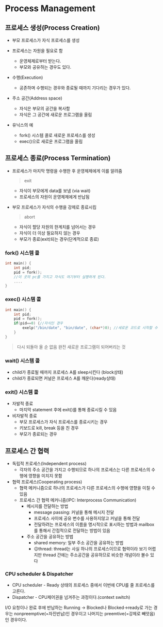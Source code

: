 # Process Management



## 프로세스 생성(Process Creation)

- 부모 프로세스가 자식 프로세스를 생성
- 프로세스는 자원을 필요로 함
  - 운영체제로부터 받는다.
  - 부모와 공유하는 경우도 있다.
- 수행(Execution)
  - 공존하며 수행되는 경우와 종료될 때까지 기다리는 경우가 있다.

- 주소 공간(Address space)
  - 자식은 부모의 공간을 복사함
  - 자식은 그 공간에 새로운 프로그램을 올림
- 유닉스의 예
  - fork() 시스템 콜로 새로운 프로세스를 생성
  - exec()으로 새로운 프로그램을 올림



## 프로세스 종료(Process Termination)

- 프로세스가 마지막 명령을 수행한 후 운영체제에게 이를 알려줌

  > exit

  - 자식이 부모에게 data를 보냄 (via wait)
  - 프로세스의 자원이 운영체제에게 반납됨

- 부모 프로세스가 자식의 수행을 강제로 종료시킴

  > abort

  - 자식이 할당 자원의 한계치를 넘어서는 경우
  - 자식이 더 이상 필요하지 않는 경우
  - 부모가 종료(exit)되는 경우(단계적으로 종료)



### fork() 시스템 콜

```c++
int main() {
    int pid;
    pid = fork();
    //이 곳의 pc를 가지고 자식도 여기부터 실행하게 된다.
    ....
}
```



### exec() 시스템 콜

```c++
int main() {
    int pid;
    pid = fork();
    if(pid==0) {//자식인 경우
        exelp("/bin/date", "bin/date", (char*)0); //새로운 코드로 시작할 수 있게 해주는 것
	}
}
```

> 다시 되돌아 올 순 없음 완전 새로운 프로그램이 되어버리는 것



### wait() 시스템 콜

- child가 종료될 때까지 프로세스 A를 sleep시킨다 (block상태)
- child가 종료되면 커널은 프로세스 A를 깨운다(ready상태)



### exit() 시스템 콜

- 자발적 종료
  - 마지막 statement 후에 exit()를 통해 종료시킬 수 있음
- 비자발적 종료
  - 부모 프로세스가 자식 프로세스를 종료시키는 경우
  - 키보드로 kill, break 등을 친 경우
  - 부모가 종료되는 경우



## 프로세스 간 협력

- 독립적 프로세스(Independent process)
  - 각자의 주소 공간을 가지고 수행되므로 하나의 프로세스는 다른 프로세스의 수행에 영향을 미치지 못함
- 협력 프로세스(Cooperating process)
  - 협력 메커니즘으로 하나의 프로세스가 다른 프로세스의 수행에 영향을 미칠 수 있음
  - 프로세스 간 협력 메커니즘(IPC: Interprocess Communication)
    - 메시지를 전달하는 방법 
      - message passing: 커널을 통해 메시지 전달
      - 프로세스 사이에 공유 변수를 사용하지않고 커널을 통해 전달
      - 전달하려는 프로세스의 이름을 명시적으로 표시하는 방법과 mailbox를 통해서 간접적으로 전달하는 방법이 있음
    - 주소 공간을 공유하는 방법
      - shared memory: 일부 주소 공간을 공유하는 방법
      - 😉thread: thread는 사실 하나의 프로세스이므로 협력이라 보기 어렵지만 thread 간에는 주소공간을 공유하므로 비슷한 개념이라 볼수 있다



### CPU scheduler & Dispatcher

- CPU scheduler - Ready 상태의 프로세스 중에서 이번에 CPU를 줄 프로세스를 고른다.
- Dispatcher - CPU제어권을 넘겨주는 과정이다.(context switch)

I/O 요청이나 완료 후에 반납하는 Running -> Blocked나 Blocked->ready로 가는 경우는 nonpreemptive(=자진반납)인 경우이고 나머지는 preemtive(=강제로 빼앗음)인 경우이다.







